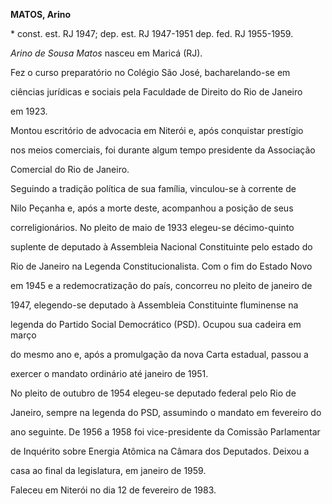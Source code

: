 **MATOS, Arino**



\* const. est. RJ 1947; dep. est. RJ 1947-1951 dep. fed. RJ 1955-1959.



*Arino de Sousa Matos* nasceu em Maricá (RJ).



Fez o curso preparatório no Colégio São José, bacharelando-se em

ciências jurídicas e sociais pela Faculdade de Direito do Rio de Janeiro

em 1923.



Montou escritório de advocacia em Niterói e, após conquistar prestígio

nos meios comerciais, foi durante algum tempo presidente da Associação

Comercial do Rio de Janeiro.



Seguindo a tradição política de sua família, vinculou-se à corrente de

Nilo Peçanha e, após a morte deste, acompanhou a posição de seus

correligionários. No pleito de maio de 1933 elegeu-se décimo-quinto

suplente de deputado à Assembleia Nacional Constituinte pelo estado do

Rio de Janeiro na Legenda Constitucionalista. Com o fim do Estado Novo

em 1945 e a redemocratização do país, concorreu no pleito de janeiro de

1947, elegendo-se deputado à Assembleia Constituinte fluminense na

legenda do Partido Social Democrático (PSD). Ocupou sua cadeira em março

do mesmo ano e, após a promulgação da nova Carta estadual, passou a

exercer o mandato ordinário até janeiro de 1951.



No pleito de outubro de 1954 elegeu-se deputado federal pelo Rio de

Janeiro, sempre na legenda do PSD, assumindo o mandato em fevereiro do

ano seguinte. De 1956 a 1958 foi vice-presidente da Comissão Parlamentar

de Inquérito sobre Energia Atômica na Câmara dos Deputados. Deixou a

casa ao final da legislatura, em janeiro de 1959.



Faleceu em Niterói no dia 12 de fevereiro de 1983.



